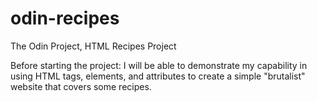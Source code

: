 # odin-recipes
The Odin Project, HTML Recipes Project

Before starting the project: I will be able to demonstrate my capability in using HTML tags, elements, and attributes to create a simple "brutalist" website that covers some recipes.